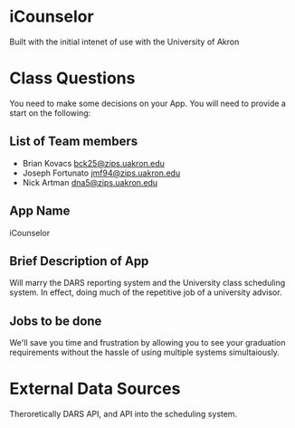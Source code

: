 iCounselor 
==============================

Built with the initial intenet of use with the University of Akron

# Class Questions

You need to make some decisions on your App. You will need to provide a start on the following:

## List of Team members

* Brian Kovacs bck25@zips.uakron.edu
* Joseph Fortunato jmf94@zips.uakron.edu
* Nick Artman dna5@zips.uakron.edu

## App Name

iCounselor

## Brief Description of App

Will marry the DARS reporting system and the University class scheduling system.  In effect, doing much of the repetitive job of a university advisor.

## Jobs to be done

We'll save you time and frustration by allowing you to see your graduation requirements without the hassle of using multiple systems simultaiously.

# External Data Sources

Theroretically DARS API, and API into the scheduling system.
